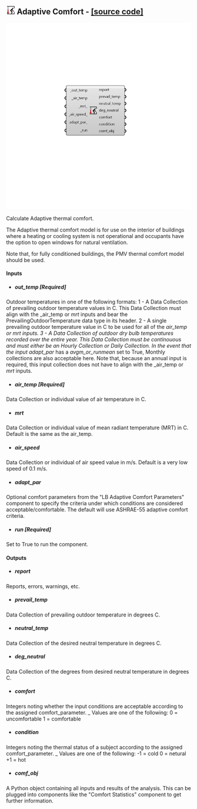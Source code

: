 ## ![](../../images/icons/Adaptive_Comfort.png) Adaptive Comfort - [[source code]](https://github.com/ladybug-tools/ladybug-grasshopper/blob/master/ladybug_grasshopper/src//LB%20Adaptive%20Comfort.py)

![](../../images/components/Adaptive_Comfort.png)

Calculate Adaptive thermal comfort.
 

The Adaptive thermal comfort model is for use on the interior of buildings where
 a heating or cooling system is not operational and occupants have the option to
 open windows for natural ventilation.
 

Note that, for fully conditioned buildings, the PMV thermal comfort model should
 be used.
 



#### Inputs
* ##### out_temp [Required]
Outdoor temperatures in one of the following formats: 
1 - A Data Collection of prevailing outdoor temperature values in C. This Data Collection must align with the _air_temp or _mrt_ inputs and bear the PrevailingOutdoorTemperature data type in its header. 2 - A single prevailing outdoor temperature value in C to be used for all of the _air_temp or _mrt_ inputs. 3 - A Data Collection of outdoor dry bulb temperatures recorded over the entire year. This Data Collection must be continouous and must either be an Hourly Collection or Daily Collection. In the event that the input adapt_par_ has a _avgm_or_runmean_ set to True, Monthly collections are also acceptable here. Note that, because an annual input is required, this input collection does not have to align with the _air_temp or _mrt_ inputs. 
* ##### air_temp [Required]
Data Collection or individual value of air temperature in C. 
* ##### mrt 
Data Collection or individual value of mean radiant temperature (MRT) in C. Default is the same as the air_temp. 
* ##### air_speed 
Data Collection or individual of air speed value in m/s. Default is a very low speed of 0.1 m/s. 
* ##### adapt_par 
Optional comfort parameters from the "LB Adaptive Comfort Parameters" component to specify the criteria under which conditions are considered acceptable/comfortable. The default will use ASHRAE-55 adaptive comfort criteria. 
* ##### run [Required]
Set to True to run the component. 

#### Outputs
* ##### report
Reports, errors, warnings, etc.
* ##### prevail_temp
Data Collection of prevailing outdoor temperature in degrees C.
* ##### neutral_temp
Data Collection of the desired neutral temperature in degrees C.
* ##### deg_neutral
Data Collection of the degrees from desired neutral temperature in degrees C.
* ##### comfort
Integers noting whether the input conditions are acceptable according to the assigned comfort_parameter. _ Values are one of the following: 0 = uncomfortable 1 = comfortable
* ##### condition
Integers noting the thermal status of a subject according to the assigned comfort_parameter. _ Values are one of the following: -1 = cold 0 = netural +1 = hot
* ##### comf_obj
A Python object containing all inputs and results of the analysis.  This can be plugged into components like the "Comfort Statistics" component to get further information.